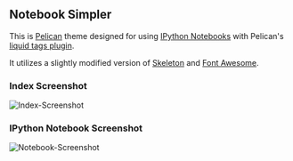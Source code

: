 Notebook Simpler
---------------------------------

This is [Pelican](https://github.com/getpelican) theme designed for using [IPython Notebooks](http://ipython.org/notebook.html) with Pelican's [liquid tags plugin](https://github.com/getpelican/pelican-plugins/tree/master/liquid_tags).

It utilizes a slightly modified version of [Skeleton](www.getskeleton.com) and [Font Awesome](http://fortawesome.github.io/Font-Awesome/).

### Index Screenshot
![Index-Screenshot](https://github.com/gjreda/gregreda.com/tree/master/theme/notebook-simpler/screenshot-index.png)

### IPython Notebook Screenshot
![Notebook-Screenshot](https://github.com/gjreda/gregreda.com/tree/master/theme/notebook-simpler/screenshot-notebook.png)